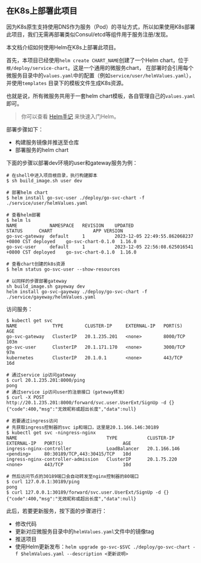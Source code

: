## 在K8s上部署此项目

因为K8s原生支持使用DNS作为服务（Pod）的寻址方式，所以如果使用K8s部署此项目，我们无需再部署类似Consul/etcd等组件用于服务注册/发现。

本文档介绍如何使用Helm在K8s上部署此项目。

首先，本项目已经使用`helm create CHART_NAME`创建了一个Helm chart，位于`根/deploy/service-chart`。这是一个通用的微服务chart，
在部署时会引用每个微服务目录中的`values.yaml`中的配置（例如`service/user/helmValues.yaml`），并使用`templates`
目录下的模板文件生成K8s资源。

也就是说，所有微服务共用于一套helm chart模板，各自管理自己的`values.yaml`即可。

> 你可以查看 [Helm手记](https://github.com/chaseSpace/k8s-tutorial-cn/blob/main/doc_helm.md) 来快速入门Helm。


部署步骤如下：

- 构建服务镜像并推送至仓库
- 部署服务的helm chart

下面的步骤以部署dev环境的user和gateway服务为例：

```shell
# 在shell中进入项目根目录，执行构建脚本
$ sh build_image.sh user dev

# 部署helm chart
$ helm install go-svc-user ./deploy/go-svc-chart -f ./service/user/helmValues.yaml

# 查看helm部署
$ helm ls                                                                         
NAME          	NAMESPACE	REVISION	UPDATED                                	STATUS  	CHART             	APP VERSION
go-svc-gateway	default  	1       	2023-12-05 22:49:55.862068237 +0800 CST	deployed	go-svc-chart-0.1.0	1.16.0     
go-svc-user   	default  	1       	2023-12-05 22:56:08.625016541 +0800 CST	deployed	go-svc-chart-0.1.0	1.16.0

# 查看chart创建的k8s资源
$ helm status go-svc-user --show-resources

# 以同样的步骤部署gateway
sh build_image.sh gayeway dev
helm install go-svc-gayeway ./deploy/go-svc-chart -f ./service/gayeway/helmValues.yaml
```

访问服务：

```shell
$ kubectl get svc                                                    
NAME             TYPE        CLUSTER-IP     EXTERNAL-IP   PORT(S)    AGE
go-svc-gateway   ClusterIP   20.1.235.201   <none>        8000/TCP   103m
go-svc-user      ClusterIP   20.1.171.170   <none>        3000/TCP   97m
kubernetes       ClusterIP   20.1.0.1       <none>        443/TCP    16d

# 通过service ip访问gateway
$ curl 20.1.235.201:8000/ping                                 
pong
# 通过service ip访问user的注册接口（gateway转发）
$ curl -X POST  http://20.1.235.201:8000/forward/svc.user.UserExt/SignUp -d {}
{"code":400,"msg":"无效昵称或超出长度","data":null}

# 若要通过ingress访问
# 先获取ingress控制器的svc ip和端口，这里是20.1.166.146:30189
$ kubectl get svc -ningress-nginx                                             
NAME                                 TYPE           CLUSTER-IP     EXTERNAL-IP   PORT(S)                      AGE
ingress-nginx-controller             LoadBalancer   20.1.166.146   <pending>     80:30189/TCP,443:30415/TCP   10d
ingress-nginx-controller-admission   ClusterIP      20.1.75.220    <none>        443/TCP                      10d

# 然后访问节点的30189端口会自动转发至nginx控制器的80端口
$ curl 127.0.0.1:30189/ping                                 
pong
$ curl 127.0.0.1:30189/forward/svc.user.UserExt/SignUp -d {}
{"code":400,"msg":"无效昵称或超出长度","data":null}
```

此后，若要更新服务，按下面的步骤进行：

- 修改代码
- 更新对应微服务目录中的`helmValues.yaml`文件中的镜像tag
- 推送项目
- 使用Helm更新发布：`helm upgrade go-svc-$SVC ./deploy/go-svc-chart -f $helmValues.yaml --description <更新说明>`

